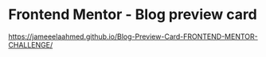 # Frontend Mentor - Blog preview card

https://jameeelaahmed.github.io/Blog-Preview-Card-FRONTEND-MENTOR-CHALLENGE/
